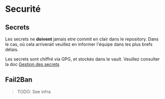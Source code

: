 # Securité

## Secrets

Les secrets ne **doivent** jamais etre commit en clair dans le repository. Dans le cas, où cela arriverait veuillez en informer l'équipe dans les plus brefs délais.

Les secrets sont chiffré via GPG, et stockés dans le vault. Veuillez consulter la doc [Gestion des secrets](./infrastructure/manage.md#gestion-des-secrets)

## Fail2Ban

> TODO: See infra
